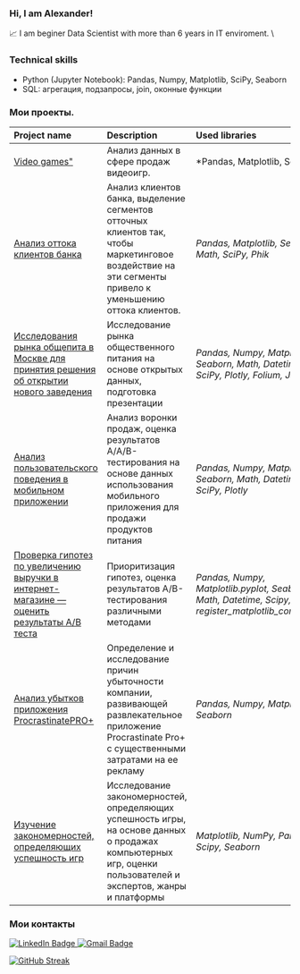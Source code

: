 ### Hi, I am Alexander!
:chart_with_upwards_trend: I am beginer Data Scientist with more than 6 years in IT enviroment. \



### Technical skills
- Python (Jupyter Notebook): Pandas, Numpy, Matplotlib, SciPy, Seaborn 
- SQL: агрегация, подзапросы, join, оконные функции 


### Мои проекты.

| Project name | Description | Used libraries | Status |
| :---------------------- | :---------------------- | :---------------------- |:---------------------- |
| [Video games"](https://github.com/demokritfromabyss/DS/blob/main/1.%20Video%20games/Video_games.ipynb) |  Анализ данных в сфере продаж видеоигр.| *Pandas, Matplotlib, Seaborn |Done |
| [Анализ оттока клиентов банка](https://github.com/AlbinaGimadieva/Data_analysis/tree/main/7.Senior_project) |  Анализ клиентов банка, выделение сегментов отточных клиентов так, чтобы маркетинговое воздействие на эти сегменты привело к уменьшению оттока клиентов.| *Pandas, Matplotlib, Seaborn, Math, SciPy, Phik* |Завершен |
| [Исследования рынка общепита в Москве для принятия решения об открытии нового заведения](https://github.com/AlbinaGimadieva/Data_analysis/tree/main/6.Market_research_visualization) | Исследование рынка общественного питания на основе открытых данных, подготовка презентации| *Pandas, Numpy, Matplotlib, Seaborn, Math, Datetime, SciPy, Plotly, Folium, Json* |Завершен |
| [Анализ пользовательского поведения в мобильном приложении](https://github.com/AlbinaGimadieva/Data_analysis/tree/main/5.Users_behavior_tests) | Анализ воронки продаж, оценка результатов A/A/B-тестирования на основе данных использования мобильного приложения для продажи продуктов питания | *Pandas, Numpy, Matplotlib, Seaborn, Math, Datetime, SciPy, Plotly* |Завершен |
| [Проверка гипотез по увеличению выручки в интернет-магазине — оценить результаты A/B теста](https://github.com/AlbinaGimadieva/Data_analysis/tree/main/4.Business_decision_making) | Приоритизация гипотез, оценка результатов A/B-тестирования различными методами| *Pandas, Numpy, Matplotlib.pyplot, Seaborn, Math, Datetime, Scipy, Import register_matplotlib_converters.* |Завершен |
| [Анализ убытков приложения ProcrastinatePRO+](https://github.com/AlbinaGimadieva/Data_analysis/tree/main/3.Analysis_business_indicators) | Определение и исследование причин убыточности компании, развивающей развлекательное приложение Procrastinate Pro+ с существенными затратами на ее рекламу| *Pandas, Numpy, Matplotlib, Seaborn* |Завершен |
| [Изучение закономерностей, определяющих успешность игр](https://github.com/AlbinaGimadieva/Data_analysis/tree/main/2.Video_games) | Исследование закономерностей, определяющих успешность игры, на основе данных о продажах компьютерных игр, оценки пользователей и экспертов, жанры и платформы| *Matplotlib, NumPy, Pandas, Scipy, Seaborn* |Завершен |






### Мои контакты 
<div id="badges">
  <a href="https://www.linkedin.com/in/alexander-popov-codeaap/">
    <img src="https://img.shields.io/badge/LinkedIn-lightskyblue?style=for-the-badge&logo=linkedin" alt="LinkedIn Badge"/>
  </a>
  <a href="mailto:alexcodeaap@gmail.com">
    <img src="https://img.shields.io/badge/Gmail-lightskyblue?style=for-the-badge&logo=gmail&logoColor=white" alt="Gmail Badge"/>
  </a>
</div>

[![GitHub Streak](https://streak-stats.demolab.com?user=AlbinaGimadieva&theme=transparent&hide_border=true&mode=weekly&fire=FF2222&dates=2C68F6&currStreakLabel=2C68F6&currStreakNum=2C68F6)](https://git.io/streak-stats)

<img src="https://komarev.com/ghpvc/?username=AlbinaGimadieva&style=flat-square&color=blue" alt=""/>
